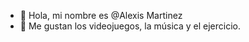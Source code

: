 - 👋 Hola, mi nombre es @Alexis Martinez
- 👀 Me gustan los videojuegos, la música y el ejercicio.

<!---
AlexRGB2/AlexRGB2 is a ✨ special ✨ repository because its `README.md` (this file) appears on your GitHub profile.
You can click the Preview link to take a look at your changes.
--->
